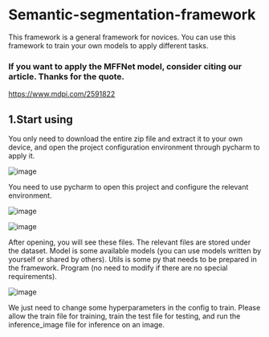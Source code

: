 # Semantic-segmentation-framework
This framework is a general framework for novices. You can use this framework to train your own models to apply different tasks.

### If you want to apply the MFFNet model, consider citing our article. Thanks for the quote.
https://www.mdpi.com/2591822

## 1.Start using
You only need to download the entire zip file and extract it to your own device, and open the project configuration environment through pycharm to apply it.

![image](https://github.com/A954253636/Semantic-segmentation-framework/assets/115695945/1f7502bb-4af6-4942-a4f1-12b80ccf2af2)

You need to use pycharm to open this project and configure the relevant environment.

![image](https://github.com/A954253636/Semantic-segmentation-framework/assets/115695945/e120e010-b912-4011-99da-fbe8f9ee963b)

![image](https://github.com/A954253636/Semantic-segmentation-framework/assets/115695945/f1776b36-725a-4542-b60c-82c9251b10ae)

After opening, you will see these files. The relevant files are stored under the dataset. Model is some available models (you can use models written by yourself or shared by others). Utils is some py that needs to be prepared in the framework. Program (no need to modify if there are no special requirements).

![image](https://github.com/A954253636/Semantic-segmentation-framework/assets/115695945/9103b2b6-c295-422d-b148-402b77cc7e06)

We just need to change some hyperparameters in the config to train. Please allow the train file for training, train the test file for testing, and run the inference_image file for inference on an image.
